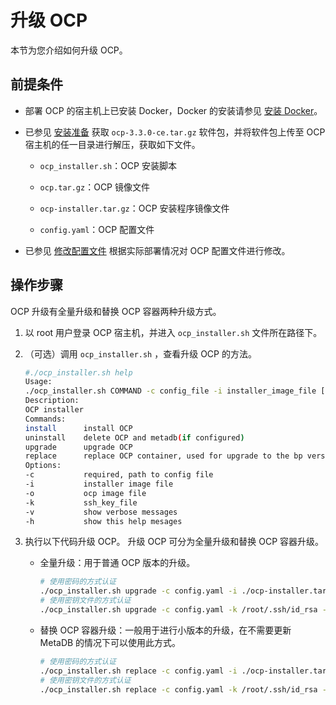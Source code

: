 # 升级 OCP

本节为您介绍如何升级 OCP。

## 前提条件

* 部署 OCP 的宿主机上已安装 Docker，Docker 的安装请参见 [安装 Docker](9.deploy-appendix/1.install-docker.md)。

* 已参见 [安装准备](4.installation-preparation.md) 获取 `ocp-3.3.0-ce.tar.gz` 软件包，并将软件包上传至 OCP 宿主机的任一目录进行解压，获取如下文件。

  * `ocp_installer.sh`：OCP 安装脚本

  * `ocp.tar.gz`：OCP 镜像文件

  * `ocp-installer.tar.gz`：OCP 安装程序镜像文件

  * `config.yaml`：OCP 配置文件
  
* 已参见 [修改配置文件](5.modify-conf-file.md) 根据实际部署情况对 OCP 配置文件进行修改。

## 操作步骤

OCP 升级有全量升级和替换 OCP 容器两种升级方式。

1. 以 root 用户登录 OCP 宿主机，并进入 `ocp_installer.sh` 文件所在路径下。

2. （可选）调用 `ocp_installer.sh` ，查看升级 OCP 的方法。

   ```bash
   #./ocp_installer.sh help
   Usage:
   ./ocp_installer.sh COMMAND -c config_file -i installer_image_file [-o ocp_image_file] [-k ssh_key_file] [-v] [-h]
   Description:
   OCP installer
   Commands:
   install      install OCP
   uninstall    delete OCP and metadb(if configured)
   upgrade      upgrade OCP
   replace      replace OCP container, used for upgrade to the bp version, or just restart
   Options:
   -c           required, path to config file
   -i           installer image file
   -o           ocp image file
   -k           ssh_key_file
   -v           show verbose messages
   -h           show this help mesages
   ```

3. 执行以下代码升级 OCP。
   升级 OCP 可分为全量升级和替换 OCP 容器升级。

    * 全量升级：用于普通 OCP 版本的升级。

        ```bash
        # 使用密码的方式认证
        ./ocp_installer.sh upgrade -c config.yaml -i ./ocp-installer.tar.gz -o ./ocp.tar.gz
        # 使用密钥文件的方式认证
        ./ocp_installer.sh upgrade -c config.yaml -k /root/.ssh/id_rsa -i ./ocp-installer.tar.gz -o ./ocp.tar.gz
        ```

    * 替换 OCP 容器升级：一般用于进行小版本的升级，在不需要更新 MetaDB 的情况下可以使用此方式。

        ```bash
        # 使用密码的方式认证
        ./ocp_installer.sh replace -c config.yaml -i ./ocp-installer.tar.gz -o ./ocp.tar.gz
        # 使用密钥文件的方式认证
        ./ocp_installer.sh replace -c config.yaml -k /root/.ssh/id_rsa -i ./ocp-installer.tar.gz -o ./ocp.tar.gz
        ```
